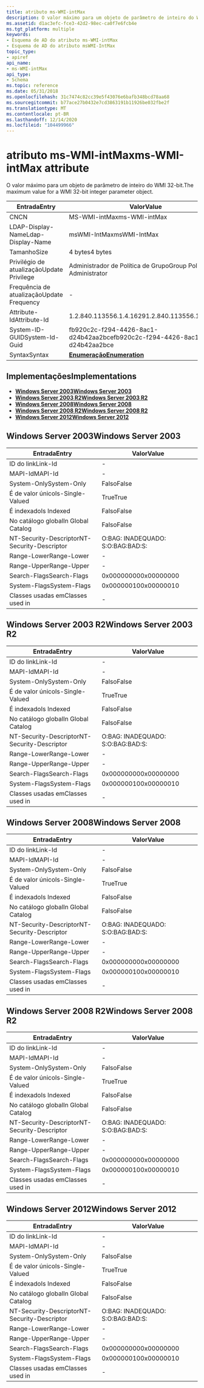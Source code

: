 ```yaml
---
title: atributo ms-WMI-intMax
description: O valor máximo para um objeto de parâmetro de inteiro do WMI 32-bit.
ms.assetid: d1ac3efc-fce3-42d2-98ec-ca0f7e6fcb4e
ms.tgt_platform: multiple
keywords:
- Esquema de AD do atributo ms-WMI-intMax
- Esquema de AD do atributo msWMI-IntMax
topic_type:
- apiref
api_name:
- ms-WMI-intMax
api_type:
- Schema
ms.topic: reference
ms.date: 05/31/2018
ms.openlocfilehash: 31c7474c82cc39e5f43076e6bafb348bcd78aa68
ms.sourcegitcommit: b77ace27b0432e7cd3863191b11926be032fbe2f
ms.translationtype: MT
ms.contentlocale: pt-BR
ms.lasthandoff: 12/14/2020
ms.locfileid: "104499966"
---
```

# <a name="ms-wmi-intmax-attribute"></a><span data-ttu-id="defe7-105">atributo ms-WMI-intMax</span><span class="sxs-lookup"><span data-stu-id="defe7-105">ms-WMI-intMax attribute</span></span>

<span data-ttu-id="defe7-106">O valor máximo para um objeto de parâmetro de inteiro do WMI 32-bit.</span><span class="sxs-lookup"><span data-stu-id="defe7-106">The maximum value for a WMI 32-bit integer parameter object.</span></span>



| <span data-ttu-id="defe7-107">Entrada</span><span class="sxs-lookup"><span data-stu-id="defe7-107">Entry</span></span> | <span data-ttu-id="defe7-108">Valor</span><span class="sxs-lookup"><span data-stu-id="defe7-108">Value</span></span> |
|-------------------|--------------------------------------|
| <span data-ttu-id="defe7-109">CN</span><span class="sxs-lookup"><span data-stu-id="defe7-109">CN</span></span>                | <span data-ttu-id="defe7-110">MS-WMI-intMax</span><span class="sxs-lookup"><span data-stu-id="defe7-110">ms-WMI-intMax</span></span>                        |
| <span data-ttu-id="defe7-111">LDAP-Display-Name</span><span class="sxs-lookup"><span data-stu-id="defe7-111">Ldap-Display-Name</span></span> | <span data-ttu-id="defe7-112">msWMI-IntMax</span><span class="sxs-lookup"><span data-stu-id="defe7-112">msWMI-IntMax</span></span>                         |
| <span data-ttu-id="defe7-113">Tamanho</span><span class="sxs-lookup"><span data-stu-id="defe7-113">Size</span></span>              | <span data-ttu-id="defe7-114">4 bytes</span><span class="sxs-lookup"><span data-stu-id="defe7-114">4 bytes</span></span>                              |
| <span data-ttu-id="defe7-115">Privilégio de atualização</span><span class="sxs-lookup"><span data-stu-id="defe7-115">Update Privilege</span></span>  | <span data-ttu-id="defe7-116">Administrador de Política de Grupo</span><span class="sxs-lookup"><span data-stu-id="defe7-116">Group Policy Administrator</span></span>           |
| <span data-ttu-id="defe7-117">Frequência de atualização</span><span class="sxs-lookup"><span data-stu-id="defe7-117">Update Frequency</span></span>  | \-                                   |
| <span data-ttu-id="defe7-118">Attribute-Id</span><span class="sxs-lookup"><span data-stu-id="defe7-118">Attribute-Id</span></span>      | <span data-ttu-id="defe7-119">1.2.840.113556.1.4.1629</span><span class="sxs-lookup"><span data-stu-id="defe7-119">1.2.840.113556.1.4.1629</span></span>              |
| <span data-ttu-id="defe7-120">System-ID-GUID</span><span class="sxs-lookup"><span data-stu-id="defe7-120">System-Id-Guid</span></span>    | <span data-ttu-id="defe7-121">fb920c2c-f294-4426-8ac1-d24b42aa2bce</span><span class="sxs-lookup"><span data-stu-id="defe7-121">fb920c2c-f294-4426-8ac1-d24b42aa2bce</span></span> |
| <span data-ttu-id="defe7-122">Syntax</span><span class="sxs-lookup"><span data-stu-id="defe7-122">Syntax</span></span>            | [<span data-ttu-id="defe7-123">**Enumeração**</span><span class="sxs-lookup"><span data-stu-id="defe7-123">**Enumeration**</span></span>](s-enumeration.md) |



## <a name="implementations"></a><span data-ttu-id="defe7-124">Implementações</span><span class="sxs-lookup"><span data-stu-id="defe7-124">Implementations</span></span>

-   [<span data-ttu-id="defe7-125">**Windows Server 2003**</span><span class="sxs-lookup"><span data-stu-id="defe7-125">**Windows Server 2003**</span></span>](#windows-server-2003)
-   [<span data-ttu-id="defe7-126">**Windows Server 2003 R2**</span><span class="sxs-lookup"><span data-stu-id="defe7-126">**Windows Server 2003 R2**</span></span>](#windows-server-2003-r2)
-   [<span data-ttu-id="defe7-127">**Windows Server 2008**</span><span class="sxs-lookup"><span data-stu-id="defe7-127">**Windows Server 2008**</span></span>](#windows-server-2008)
-   [<span data-ttu-id="defe7-128">**Windows Server 2008 R2**</span><span class="sxs-lookup"><span data-stu-id="defe7-128">**Windows Server 2008 R2**</span></span>](#windows-server-2008-r2)
-   [<span data-ttu-id="defe7-129">**Windows Server 2012**</span><span class="sxs-lookup"><span data-stu-id="defe7-129">**Windows Server 2012**</span></span>](#windows-server-2012)

## <a name="windows-server-2003"></a><span data-ttu-id="defe7-130">Windows Server 2003</span><span class="sxs-lookup"><span data-stu-id="defe7-130">Windows Server 2003</span></span>



| <span data-ttu-id="defe7-131">Entrada</span><span class="sxs-lookup"><span data-stu-id="defe7-131">Entry</span></span> | <span data-ttu-id="defe7-132">Valor</span><span class="sxs-lookup"><span data-stu-id="defe7-132">Value</span></span> |
|------------------------|--------------|
| <span data-ttu-id="defe7-133">ID do link</span><span class="sxs-lookup"><span data-stu-id="defe7-133">Link-Id</span></span>                | \-           |
| <span data-ttu-id="defe7-134">MAPI-Id</span><span class="sxs-lookup"><span data-stu-id="defe7-134">MAPI-Id</span></span>                | \-           |
| <span data-ttu-id="defe7-135">System-Only</span><span class="sxs-lookup"><span data-stu-id="defe7-135">System-Only</span></span>            | <span data-ttu-id="defe7-136">Falso</span><span class="sxs-lookup"><span data-stu-id="defe7-136">False</span></span>        |
| <span data-ttu-id="defe7-137">É de valor único</span><span class="sxs-lookup"><span data-stu-id="defe7-137">Is-Single-Valued</span></span>       | <span data-ttu-id="defe7-138">True</span><span class="sxs-lookup"><span data-stu-id="defe7-138">True</span></span>         |
| <span data-ttu-id="defe7-139">É indexado</span><span class="sxs-lookup"><span data-stu-id="defe7-139">Is Indexed</span></span>             | <span data-ttu-id="defe7-140">Falso</span><span class="sxs-lookup"><span data-stu-id="defe7-140">False</span></span>        |
| <span data-ttu-id="defe7-141">No catálogo global</span><span class="sxs-lookup"><span data-stu-id="defe7-141">In Global Catalog</span></span>      | <span data-ttu-id="defe7-142">Falso</span><span class="sxs-lookup"><span data-stu-id="defe7-142">False</span></span>        |
| <span data-ttu-id="defe7-143">NT-Security-Descriptor</span><span class="sxs-lookup"><span data-stu-id="defe7-143">NT-Security-Descriptor</span></span> | <span data-ttu-id="defe7-144">O:BAG: INADEQUADO: S:</span><span class="sxs-lookup"><span data-stu-id="defe7-144">O:BAG:BAD:S:</span></span> |
| <span data-ttu-id="defe7-145">Range-Lower</span><span class="sxs-lookup"><span data-stu-id="defe7-145">Range-Lower</span></span>            | \-           |
| <span data-ttu-id="defe7-146">Range-Upper</span><span class="sxs-lookup"><span data-stu-id="defe7-146">Range-Upper</span></span>            | \-           |
| <span data-ttu-id="defe7-147">Search-Flags</span><span class="sxs-lookup"><span data-stu-id="defe7-147">Search-Flags</span></span>           | <span data-ttu-id="defe7-148">0x00000000</span><span class="sxs-lookup"><span data-stu-id="defe7-148">0x00000000</span></span>   |
| <span data-ttu-id="defe7-149">System-Flags</span><span class="sxs-lookup"><span data-stu-id="defe7-149">System-Flags</span></span>           | <span data-ttu-id="defe7-150">0x00000010</span><span class="sxs-lookup"><span data-stu-id="defe7-150">0x00000010</span></span>   |
| <span data-ttu-id="defe7-151">Classes usadas em</span><span class="sxs-lookup"><span data-stu-id="defe7-151">Classes used in</span></span>        | \-           |



## <a name="windows-server-2003-r2"></a><span data-ttu-id="defe7-152">Windows Server 2003 R2</span><span class="sxs-lookup"><span data-stu-id="defe7-152">Windows Server 2003 R2</span></span>



| <span data-ttu-id="defe7-153">Entrada</span><span class="sxs-lookup"><span data-stu-id="defe7-153">Entry</span></span> | <span data-ttu-id="defe7-154">Valor</span><span class="sxs-lookup"><span data-stu-id="defe7-154">Value</span></span> |
|------------------------|--------------|
| <span data-ttu-id="defe7-155">ID do link</span><span class="sxs-lookup"><span data-stu-id="defe7-155">Link-Id</span></span>                | \-           |
| <span data-ttu-id="defe7-156">MAPI-Id</span><span class="sxs-lookup"><span data-stu-id="defe7-156">MAPI-Id</span></span>                | \-           |
| <span data-ttu-id="defe7-157">System-Only</span><span class="sxs-lookup"><span data-stu-id="defe7-157">System-Only</span></span>            | <span data-ttu-id="defe7-158">Falso</span><span class="sxs-lookup"><span data-stu-id="defe7-158">False</span></span>        |
| <span data-ttu-id="defe7-159">É de valor único</span><span class="sxs-lookup"><span data-stu-id="defe7-159">Is-Single-Valued</span></span>       | <span data-ttu-id="defe7-160">True</span><span class="sxs-lookup"><span data-stu-id="defe7-160">True</span></span>         |
| <span data-ttu-id="defe7-161">É indexado</span><span class="sxs-lookup"><span data-stu-id="defe7-161">Is Indexed</span></span>             | <span data-ttu-id="defe7-162">Falso</span><span class="sxs-lookup"><span data-stu-id="defe7-162">False</span></span>        |
| <span data-ttu-id="defe7-163">No catálogo global</span><span class="sxs-lookup"><span data-stu-id="defe7-163">In Global Catalog</span></span>      | <span data-ttu-id="defe7-164">Falso</span><span class="sxs-lookup"><span data-stu-id="defe7-164">False</span></span>        |
| <span data-ttu-id="defe7-165">NT-Security-Descriptor</span><span class="sxs-lookup"><span data-stu-id="defe7-165">NT-Security-Descriptor</span></span> | <span data-ttu-id="defe7-166">O:BAG: INADEQUADO: S:</span><span class="sxs-lookup"><span data-stu-id="defe7-166">O:BAG:BAD:S:</span></span> |
| <span data-ttu-id="defe7-167">Range-Lower</span><span class="sxs-lookup"><span data-stu-id="defe7-167">Range-Lower</span></span>            | \-           |
| <span data-ttu-id="defe7-168">Range-Upper</span><span class="sxs-lookup"><span data-stu-id="defe7-168">Range-Upper</span></span>            | \-           |
| <span data-ttu-id="defe7-169">Search-Flags</span><span class="sxs-lookup"><span data-stu-id="defe7-169">Search-Flags</span></span>           | <span data-ttu-id="defe7-170">0x00000000</span><span class="sxs-lookup"><span data-stu-id="defe7-170">0x00000000</span></span>   |
| <span data-ttu-id="defe7-171">System-Flags</span><span class="sxs-lookup"><span data-stu-id="defe7-171">System-Flags</span></span>           | <span data-ttu-id="defe7-172">0x00000010</span><span class="sxs-lookup"><span data-stu-id="defe7-172">0x00000010</span></span>   |
| <span data-ttu-id="defe7-173">Classes usadas em</span><span class="sxs-lookup"><span data-stu-id="defe7-173">Classes used in</span></span>        | \-           |



## <a name="windows-server-2008"></a><span data-ttu-id="defe7-174">Windows Server 2008</span><span class="sxs-lookup"><span data-stu-id="defe7-174">Windows Server 2008</span></span>



| <span data-ttu-id="defe7-175">Entrada</span><span class="sxs-lookup"><span data-stu-id="defe7-175">Entry</span></span> | <span data-ttu-id="defe7-176">Valor</span><span class="sxs-lookup"><span data-stu-id="defe7-176">Value</span></span> |
|------------------------|--------------|
| <span data-ttu-id="defe7-177">ID do link</span><span class="sxs-lookup"><span data-stu-id="defe7-177">Link-Id</span></span>                | \-           |
| <span data-ttu-id="defe7-178">MAPI-Id</span><span class="sxs-lookup"><span data-stu-id="defe7-178">MAPI-Id</span></span>                | \-           |
| <span data-ttu-id="defe7-179">System-Only</span><span class="sxs-lookup"><span data-stu-id="defe7-179">System-Only</span></span>            | <span data-ttu-id="defe7-180">Falso</span><span class="sxs-lookup"><span data-stu-id="defe7-180">False</span></span>        |
| <span data-ttu-id="defe7-181">É de valor único</span><span class="sxs-lookup"><span data-stu-id="defe7-181">Is-Single-Valued</span></span>       | <span data-ttu-id="defe7-182">True</span><span class="sxs-lookup"><span data-stu-id="defe7-182">True</span></span>         |
| <span data-ttu-id="defe7-183">É indexado</span><span class="sxs-lookup"><span data-stu-id="defe7-183">Is Indexed</span></span>             | <span data-ttu-id="defe7-184">Falso</span><span class="sxs-lookup"><span data-stu-id="defe7-184">False</span></span>        |
| <span data-ttu-id="defe7-185">No catálogo global</span><span class="sxs-lookup"><span data-stu-id="defe7-185">In Global Catalog</span></span>      | <span data-ttu-id="defe7-186">Falso</span><span class="sxs-lookup"><span data-stu-id="defe7-186">False</span></span>        |
| <span data-ttu-id="defe7-187">NT-Security-Descriptor</span><span class="sxs-lookup"><span data-stu-id="defe7-187">NT-Security-Descriptor</span></span> | <span data-ttu-id="defe7-188">O:BAG: INADEQUADO: S:</span><span class="sxs-lookup"><span data-stu-id="defe7-188">O:BAG:BAD:S:</span></span> |
| <span data-ttu-id="defe7-189">Range-Lower</span><span class="sxs-lookup"><span data-stu-id="defe7-189">Range-Lower</span></span>            | \-           |
| <span data-ttu-id="defe7-190">Range-Upper</span><span class="sxs-lookup"><span data-stu-id="defe7-190">Range-Upper</span></span>            | \-           |
| <span data-ttu-id="defe7-191">Search-Flags</span><span class="sxs-lookup"><span data-stu-id="defe7-191">Search-Flags</span></span>           | <span data-ttu-id="defe7-192">0x00000000</span><span class="sxs-lookup"><span data-stu-id="defe7-192">0x00000000</span></span>   |
| <span data-ttu-id="defe7-193">System-Flags</span><span class="sxs-lookup"><span data-stu-id="defe7-193">System-Flags</span></span>           | <span data-ttu-id="defe7-194">0x00000010</span><span class="sxs-lookup"><span data-stu-id="defe7-194">0x00000010</span></span>   |
| <span data-ttu-id="defe7-195">Classes usadas em</span><span class="sxs-lookup"><span data-stu-id="defe7-195">Classes used in</span></span>        | \-           |



## <a name="windows-server-2008-r2"></a><span data-ttu-id="defe7-196">Windows Server 2008 R2</span><span class="sxs-lookup"><span data-stu-id="defe7-196">Windows Server 2008 R2</span></span>



| <span data-ttu-id="defe7-197">Entrada</span><span class="sxs-lookup"><span data-stu-id="defe7-197">Entry</span></span> | <span data-ttu-id="defe7-198">Valor</span><span class="sxs-lookup"><span data-stu-id="defe7-198">Value</span></span> |
|------------------------|--------------|
| <span data-ttu-id="defe7-199">ID do link</span><span class="sxs-lookup"><span data-stu-id="defe7-199">Link-Id</span></span>                | \-           |
| <span data-ttu-id="defe7-200">MAPI-Id</span><span class="sxs-lookup"><span data-stu-id="defe7-200">MAPI-Id</span></span>                | \-           |
| <span data-ttu-id="defe7-201">System-Only</span><span class="sxs-lookup"><span data-stu-id="defe7-201">System-Only</span></span>            | <span data-ttu-id="defe7-202">Falso</span><span class="sxs-lookup"><span data-stu-id="defe7-202">False</span></span>        |
| <span data-ttu-id="defe7-203">É de valor único</span><span class="sxs-lookup"><span data-stu-id="defe7-203">Is-Single-Valued</span></span>       | <span data-ttu-id="defe7-204">True</span><span class="sxs-lookup"><span data-stu-id="defe7-204">True</span></span>         |
| <span data-ttu-id="defe7-205">É indexado</span><span class="sxs-lookup"><span data-stu-id="defe7-205">Is Indexed</span></span>             | <span data-ttu-id="defe7-206">Falso</span><span class="sxs-lookup"><span data-stu-id="defe7-206">False</span></span>        |
| <span data-ttu-id="defe7-207">No catálogo global</span><span class="sxs-lookup"><span data-stu-id="defe7-207">In Global Catalog</span></span>      | <span data-ttu-id="defe7-208">Falso</span><span class="sxs-lookup"><span data-stu-id="defe7-208">False</span></span>        |
| <span data-ttu-id="defe7-209">NT-Security-Descriptor</span><span class="sxs-lookup"><span data-stu-id="defe7-209">NT-Security-Descriptor</span></span> | <span data-ttu-id="defe7-210">O:BAG: INADEQUADO: S:</span><span class="sxs-lookup"><span data-stu-id="defe7-210">O:BAG:BAD:S:</span></span> |
| <span data-ttu-id="defe7-211">Range-Lower</span><span class="sxs-lookup"><span data-stu-id="defe7-211">Range-Lower</span></span>            | \-           |
| <span data-ttu-id="defe7-212">Range-Upper</span><span class="sxs-lookup"><span data-stu-id="defe7-212">Range-Upper</span></span>            | \-           |
| <span data-ttu-id="defe7-213">Search-Flags</span><span class="sxs-lookup"><span data-stu-id="defe7-213">Search-Flags</span></span>           | <span data-ttu-id="defe7-214">0x00000000</span><span class="sxs-lookup"><span data-stu-id="defe7-214">0x00000000</span></span>   |
| <span data-ttu-id="defe7-215">System-Flags</span><span class="sxs-lookup"><span data-stu-id="defe7-215">System-Flags</span></span>           | <span data-ttu-id="defe7-216">0x00000010</span><span class="sxs-lookup"><span data-stu-id="defe7-216">0x00000010</span></span>   |
| <span data-ttu-id="defe7-217">Classes usadas em</span><span class="sxs-lookup"><span data-stu-id="defe7-217">Classes used in</span></span>        | \-           |



## <a name="windows-server-2012"></a><span data-ttu-id="defe7-218">Windows Server 2012</span><span class="sxs-lookup"><span data-stu-id="defe7-218">Windows Server 2012</span></span>



| <span data-ttu-id="defe7-219">Entrada</span><span class="sxs-lookup"><span data-stu-id="defe7-219">Entry</span></span> | <span data-ttu-id="defe7-220">Valor</span><span class="sxs-lookup"><span data-stu-id="defe7-220">Value</span></span> |
|------------------------|--------------|
| <span data-ttu-id="defe7-221">ID do link</span><span class="sxs-lookup"><span data-stu-id="defe7-221">Link-Id</span></span>                | \-           |
| <span data-ttu-id="defe7-222">MAPI-Id</span><span class="sxs-lookup"><span data-stu-id="defe7-222">MAPI-Id</span></span>                | \-           |
| <span data-ttu-id="defe7-223">System-Only</span><span class="sxs-lookup"><span data-stu-id="defe7-223">System-Only</span></span>            | <span data-ttu-id="defe7-224">Falso</span><span class="sxs-lookup"><span data-stu-id="defe7-224">False</span></span>        |
| <span data-ttu-id="defe7-225">É de valor único</span><span class="sxs-lookup"><span data-stu-id="defe7-225">Is-Single-Valued</span></span>       | <span data-ttu-id="defe7-226">True</span><span class="sxs-lookup"><span data-stu-id="defe7-226">True</span></span>         |
| <span data-ttu-id="defe7-227">É indexado</span><span class="sxs-lookup"><span data-stu-id="defe7-227">Is Indexed</span></span>             | <span data-ttu-id="defe7-228">Falso</span><span class="sxs-lookup"><span data-stu-id="defe7-228">False</span></span>        |
| <span data-ttu-id="defe7-229">No catálogo global</span><span class="sxs-lookup"><span data-stu-id="defe7-229">In Global Catalog</span></span>      | <span data-ttu-id="defe7-230">Falso</span><span class="sxs-lookup"><span data-stu-id="defe7-230">False</span></span>        |
| <span data-ttu-id="defe7-231">NT-Security-Descriptor</span><span class="sxs-lookup"><span data-stu-id="defe7-231">NT-Security-Descriptor</span></span> | <span data-ttu-id="defe7-232">O:BAG: INADEQUADO: S:</span><span class="sxs-lookup"><span data-stu-id="defe7-232">O:BAG:BAD:S:</span></span> |
| <span data-ttu-id="defe7-233">Range-Lower</span><span class="sxs-lookup"><span data-stu-id="defe7-233">Range-Lower</span></span>            | \-           |
| <span data-ttu-id="defe7-234">Range-Upper</span><span class="sxs-lookup"><span data-stu-id="defe7-234">Range-Upper</span></span>            | \-           |
| <span data-ttu-id="defe7-235">Search-Flags</span><span class="sxs-lookup"><span data-stu-id="defe7-235">Search-Flags</span></span>           | <span data-ttu-id="defe7-236">0x00000000</span><span class="sxs-lookup"><span data-stu-id="defe7-236">0x00000000</span></span>   |
| <span data-ttu-id="defe7-237">System-Flags</span><span class="sxs-lookup"><span data-stu-id="defe7-237">System-Flags</span></span>           | <span data-ttu-id="defe7-238">0x00000010</span><span class="sxs-lookup"><span data-stu-id="defe7-238">0x00000010</span></span>   |
| <span data-ttu-id="defe7-239">Classes usadas em</span><span class="sxs-lookup"><span data-stu-id="defe7-239">Classes used in</span></span>        | \-           |



 

 





